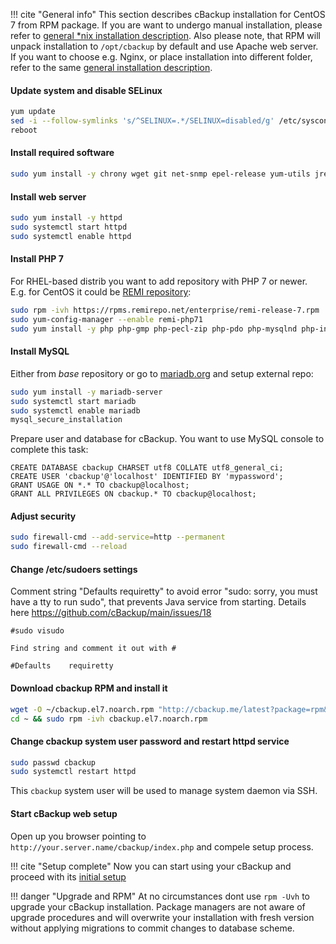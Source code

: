 !!! cite "General info"
    This section describes cBackup installation for CentOS 7 from RPM package. If you are want to undergo manual installation, please refer to [general *nix installation description](/getting-started/servers/general.md). Also please note, that RPM will unpack installation to `/opt/cbackup` by default and use Apache web server. If you want to choose e.g. Nginx, or place installation into different folder, refer to the same [general installation description](/getting-started/servers/general.md).

#### Update system and disable SELinux

```bash
yum update
sed -i --follow-symlinks 's/^SELINUX=.*/SELINUX=disabled/g' /etc/sysconfig/selinux
reboot
```

#### Install required software

```bash
sudo yum install -y chrony wget git net-snmp epel-release yum-utils jre 
```

#### Install web server

```bash
sudo yum install -y httpd
sudo systemctl start httpd
sudo systemctl enable httpd
```

#### Install PHP 7

For RHEL-based distrib you want to add repository with PHP 7 or newer. E.g. for CentOS it could be [REMI repository](https://rpms.remirepo.net/):

```bash
sudo rpm -ivh https://rpms.remirepo.net/enterprise/remi-release-7.rpm
sudo yum-config-manager --enable remi-php71
sudo yum install -y php php-gmp php-pecl-zip php-pdo php-mysqlnd php-intl php-pecl-ssh2 php-snmp php-mbstring php-mcrypt php-bcmath php-common php-cli
```    

#### Install MySQL

Either from _base_ repository or go to [mariadb.org](https://mariadb.com/kb/en/library/yum/) and setup external repo:

```bash
sudo yum install -y mariadb-server
sudo systemctl start mariadb
sudo systemctl enable mariadb
mysql_secure_installation
```

Prepare user and database for cBackup. You want to use MySQL console to complete this task:

```mysql
CREATE DATABASE cbackup CHARSET utf8 COLLATE utf8_general_ci;
CREATE USER 'cbackup'@'localhost' IDENTIFIED BY 'mypassword';
GRANT USAGE ON *.* TO cbackup@localhost;
GRANT ALL PRIVILEGES ON cbackup.* TO cbackup@localhost;
```
    
#### Adjust security

```bash
sudo firewall-cmd --add-service=http --permanent
sudo firewall-cmd --reload
```

#### Change /etc/sudoers settings

Comment string "Defaults    requiretty"  to avoid error "sudo: sorry, you must have a tty to run sudo", that prevents Java service from starting. Details here https://github.com/cBackup/main/issues/18

```
#sudo visudo

Find string and comment it out with #

#Defaults    requiretty
```

#### Download cbackup RPM and install it

```bash
wget -O ~/cbackup.el7.noarch.rpm "http://cbackup.me/latest?package=rpm&sub=el7"
cd ~ && sudo rpm -ivh cbackup.el7.noarch.rpm
```

#### Change cbackup system user password and restart httpd service

```bash
sudo passwd cbackup
sudo systemctl restart httpd
```

This `cbackup` system user will be used to manage system daemon via SSH.

#### Start cBackup web setup

Open up you browser pointing to `http://your.server.name/cbackup/index.php` and compele setup process.

!!! cite "Setup complete"
    Now you can start using your cBackup and proceed with its [initial setup](/getting-started/initial-setup.md)

!!! danger "Upgrade and RPM"
    At no circumstances dont use `rpm -Uvh` to upgrade your cBackup installation. Package managers are not aware of upgrade procedures and will overwrite your installation with fresh version without applying migrations to commit changes to database scheme.
